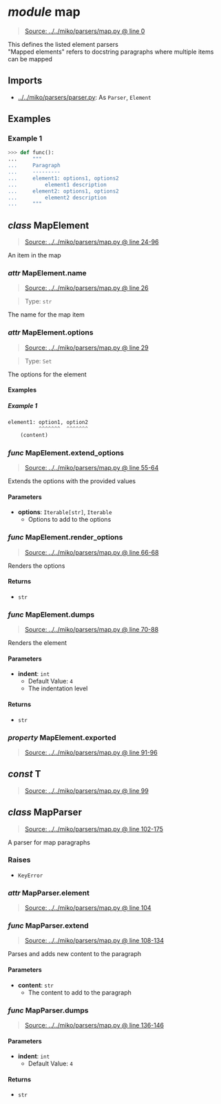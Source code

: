 # *module* **map**

> [Source: ../../miko/parsers/map.py @ line 0](../../miko/parsers/map.py#L0)

This defines the listed element parsers  
"Mapped elements" refers to docstring paragraphs where multiple items can be mapped

## Imports

- [../../miko/parsers/parser.py](../../miko/parsers/parser.py): As `Parser`, `Element`

## Examples

### Example 1

```python
>>> def func():
...     """
...     Paragraph
...     ---------
...     element1: options1, options2
...         element1 description
...     element2: options1, options2
...         element2 description
...     """
```

## *class* **MapElement**

> [Source: ../../miko/parsers/map.py @ line 24-96](../../miko/parsers/map.py#L24-L96)

An item in the map

### *attr* MapElement.**name**

> [Source: ../../miko/parsers/map.py @ line 26](../../miko/parsers/map.py#L26)

> Type: `str`

The name for the map item

### *attr* MapElement.**options**

> [Source: ../../miko/parsers/map.py @ line 29](../../miko/parsers/map.py#L29)

> Type: `Set`

The options for the element

#### Examples

##### Example 1

```python
element1: option1, option2
          ^^^^^^^  ^^^^^^^
    (content)
```

### *func* MapElement.**extend_options**

> [Source: ../../miko/parsers/map.py @ line 55-64](../../miko/parsers/map.py#L55-L64)

Extends the options with the provided values

#### Parameters

- **options**: `Iterable[str]`, `Iterable`
  - Options to add to the options


### *func* MapElement.**render_options**

> [Source: ../../miko/parsers/map.py @ line 66-68](../../miko/parsers/map.py#L66-L68)

Renders the options

#### Returns

- `str`

### *func* MapElement.**dumps**

> [Source: ../../miko/parsers/map.py @ line 70-88](../../miko/parsers/map.py#L70-L88)

Renders the element

#### Parameters

- **indent**: `int`
  - Default Value: `4`
  - The indentation level


#### Returns

- `str`

### *property* MapElement.**exported**

> [Source: ../../miko/parsers/map.py @ line 91-96](../../miko/parsers/map.py#L91-L96)

## *const* **T**

> [Source: ../../miko/parsers/map.py @ line 99](../../miko/parsers/map.py#L99)

## *class* **MapParser**

> [Source: ../../miko/parsers/map.py @ line 102-175](../../miko/parsers/map.py#L102-L175)

A parser for map paragraphs

### Raises

- `KeyError`

### *attr* MapParser.**element**

> [Source: ../../miko/parsers/map.py @ line 104](../../miko/parsers/map.py#L104)

### *func* MapParser.**extend**

> [Source: ../../miko/parsers/map.py @ line 108-134](../../miko/parsers/map.py#L108-L134)

Parses and adds new content to the paragraph

#### Parameters

- **content**: `str`
  - The content to add to the paragraph


### *func* MapParser.**dumps**

> [Source: ../../miko/parsers/map.py @ line 136-146](../../miko/parsers/map.py#L136-L146)

#### Parameters

- **indent**: `int`
  - Default Value: `4`


#### Returns

- `str`
